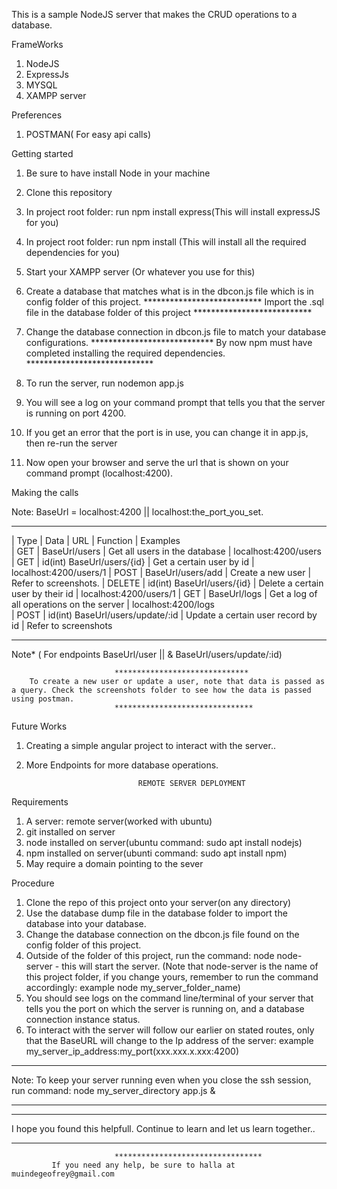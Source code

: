 This is a sample NodeJS server that makes the CRUD operations to a database.

FrameWorks

1. NodeJS
2. ExpressJs
3. MYSQL 
4. XAMPP server

Preferences

1. POSTMAN( For easy api calls)

Getting started

1. Be sure to have install Node in your machine
2. Clone this repository
3. In project root folder: run npm install express(This will install expressJS for you)
4. In project root folder: run npm install (This will install all the required dependencies for you)
5. Start your XAMPP server (Or whatever you use for this)
6. Create a database that matches what is in the dbcon.js file which is in config folder of this project.
                         ***************************
                Import the .sql file in the database folder of this project
                         ***************************
7. Change the database connection in dbcon.js file to match your database configurations.
                         ****************************
    By now npm must have completed installing the required dependencies.
                        *****************************

9. To run the server, run nodemon app.js
10. You will see a log on your command prompt that tells you that the server is    running on port 4200.
11. If you get an error that the port is in use, you can change it in app.js, then re-run the server
12. Now open your browser and serve the url that is shown on your command prompt (localhost:4200).

Making the calls

Note: BaseUrl = localhost:4200 || localhost:the_port_you_set.
*************************************************************************************************************************

| Type   | Data     | URL                   | Function                                            | Examples         
| GET    |            BaseUrl/users         |        Get all users in the database                | localhost:4200/users  
| GET    | id(int)    BaseUrl/users/{id}    |         Get a certain user by id                    | localhost:4200/users/1
| POST   |            BaseUrl/users/add     |        Create a new user                            | Refer to screenshots. 
| DELETE | id(int)    BaseUrl/users/{id}    |         Delete a certain user by their id           | localhost:4200/users/1
| GET    |            BaseUrl/logs          |         Get a log of all operations  on the server  | localhost:4200/logs   
| POST   | id(int) BaseUrl/users/update/:id |      Update a certain user record by id             | Refer to screenshots  

**************************************************************************************************************************

Note* ( For endpoints BaseUrl/user || & BaseUrl/users/update/:id)

                           ******************************
        To create a new user or update a user, note that data is passed as a query. Check the screenshots folder to see how the data is passed using postman.
                           *******************************

Future Works
1. Creating a simple angular project to interact with the server..
2. More Endpoints for more database operations.


                                REMOTE SERVER DEPLOYMENT
                  

Requirements

1. A server: remote server(worked with ubuntu)
2. git installed on server
3. node installed on server(ubuntu command: sudo apt install nodejs)
4. npm installed on server(ubunti command: sudo apt install npm)
5. May require a domain pointing to the sever

Procedure

1. Clone the repo of this project onto your server(on any directory)
2. Use the database dump file in the database folder to import the database into your database.
3. Change the database connection on the dbcon.js file found on the config folder of this project.
4. Outside of the folder of this project, run the command: node node-server - this will start the server.
(Note that node-server is the name of this project folder, if you change yours, remember to run the command accordingly: example node my_server_folder_name)
5. You should see logs on the command line/terminal of your server that tells you the port on which the server is running on, and a database connection instance status.
6. To interact with the server will follow our earlier on stated routes, only that the BaseURL will change to the Ip address of the server: example my_server_ip_address:my_port(xxx.xxx.x.xxx:4200)

***********************************************************************************************************************
Note: To keep your server running even when you close the ssh session, run command: node my_server_directory app.js &
**********************************************************************************************************************




  ***********************************************************************************************************************
  I hope you found this helpfull. Continue to learn and let us learn together..
  ***********************************************************************************************************************
                  

                           *********************************
             If you need any help, be sure to halla at muindegeofrey@gmail.com

 

                       




